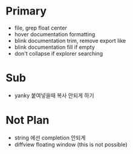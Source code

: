 # Primary

- file, grep float center
- hover documentation formatting
- blink documentation trim, remove export like
- blink documentation fill if empty
- don't collapse if explorer searching

# Sub

- yanky 붙여넣을때 복사 안되게 하기

# Not Plan

- string 에선 completion 안되게 
- diffview floating window (this is not possible)
